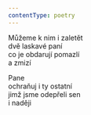 ```yaml
---
contentType: poetry
---
```


<section>

Můžeme k nim i zaletět  
dvě laskavé paní  
co je obdarují pomazlí  
a zmizí

Pane  
ochraňuj i ty ostatní  
jimž jsme odepřeli sen  
i naději

</section>
